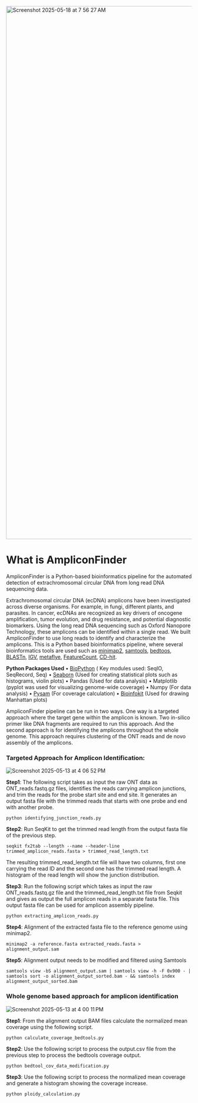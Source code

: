 
<img width="1443" alt="Screenshot 2025-05-18 at 7 56 27 AM" src="https://github.com/user-attachments/assets/6c142b6d-4b50-48af-bcab-207825d9cca4" />



# What is AmpliconFinder

AmpliconFinder is a Python-based bioinformatics pipeline for the automated detection of extrachromosomal circular DNA from long read DNA sequencing data. 

Extrachromosomal circular DNA (ecDNA) amplicons have been investigated across diverse organisms. For example, in fungi, different plants, and parasites. In cancer, ecDNAs are recognized as key drivers of oncogene amplification, tumor evolution, and drug resistance, and potential diagnostic biomarkers. Using the long read DNA sequencing such as Oxford Nanopore Technology, these amplicons can be identified within a single read. We built AmpliconFinder to use long reads to identify and characterize the amplicons. This is a Python based bioinformatics pipeline, where several bioinformatics tools are used such as [minimap2](https://github.com/lh3/minimap2), [samtools](https://github.com/samtools), [bedtoos](https://github.com/arq5x/bedtools2), [BLASTn](https://github.com/enormandeau/ncbi_blast_tutorial), [IGV](https://github.com/igvteam/igv), [metaflye](https://github.com/mikolmogorov/Flye), [FeatureCount](https://rnnh.github.io/bioinfo-notebook/docs/featureCounts.html), [CD-hit](https://github.com/weizhongli/cdhit).

**Python Packages Used**
• [BioPython](https://github.com/biopython/biopython) ( Key modules used:
SeqIO, SeqRecord, Seq)
• [Seaborn](https://github.com/mwaskom/seaborn) (Used for creating
statistical plots such as histograms,
violin plots)
• Pandas (Used for data analysis)
• Matplotlib (pyplot was used for
visualizing genome-wide coverage)
• Numpy (For data analysis)
• [Pysam](https://github.com/pysam-developers/pysam) (For coverage calculation)
• [Bioinfokit](https://github.com/reneshbedre/bioinfokit) (Used for drawing
Manhattan plots)

AmpliconFinder pipeline can be run in two ways. One way is a targeted approach where the target gene within the amplicon is known. Two in-silico primer like DNA fragments are required to run this approach.
And the second approach is for identifying the amplicons throughout the whole genome. This approach requires clustering of the ONT reads and de novo assembly of the amplicons.  

### Targeted Approach for Amplicon Identification:
![Screenshot 2025-05-13 at 4 06 52 PM](https://github.com/user-attachments/assets/f14991b4-919a-4a96-9f51-3a054edb4902)

**Step1**: The following script takes as input the raw ONT data as ONT_reads.fastq.gz files, identifies the reads carrying amplicon junctions, and trim the reads for the probe start site and end site. It generates an output fasta file with the trimmed reads that starts with one probe and end with another probe. 

```
python identifying_junction_reads.py
```


**Step2**: Run SeqKit to get the trimmed read length from the output fasta file of the previous step. 

```
seqkit fx2tab --length --name --header-line  trimmed_amplicon_reads.fasta > trimmed_read_length.txt
```

The resulting trimmed_read_length.txt file will have two columns, first one carrying the read ID and the second one has the trimmed read length. A histogram of the read length will show the junction distribution. 

**Step3**: Run the following script which takes as input the raw ONT_reads.fastq.gz file and the trimmed_read_length.txt file from Seqkit and gives as output the full amplicon reads in a separate fasta file. This output fasta file can be used for amplicon assembly pipeline. 

```
python extracting_amplicon_reads.py
```

**Step4**: Alignment of the extracted fasta file to the reference genome using minimap2.

```
minimap2 -a reference.fasta extracted_reads.fasta > alignment_output.sam
```

**Step5**: Alignment output needs to be modified and filtered using Samtools

```
samtools view -bS alignment_output.sam | samtools view -h -F 0x900 - | samtools sort -o alignment_output_sorted.bam - && samtools index alignment_output_sorted.bam 
```

### Whole genome based approach for amplicon identification
![Screenshot 2025-05-13 at 4 00 11 PM](https://github.com/user-attachments/assets/1f0ab64c-35e6-4ba7-9bb3-c4bd914d511e)

**Step1**: From the alignment output BAM files calculate the normalized mean coverage using the following script.

```
python calculate_coverage_bedtools.py 
```

**Step2**: Use the following script to process the output.csv file from the previous step to process the bedtools coverage output.

```
python bedtool_cov_data_modification.py
```

**Step3**: Use the following script to process the normalized mean coverage and generate a histogram showing the coverage increase.

```
python ploidy_calculation.py
```
